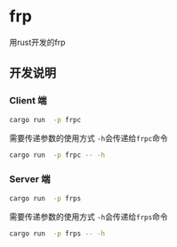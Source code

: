 # frp
用rust开发的frp

## 开发说明
### Client 端
```bash
cargo run  -p frpc
```
需要传递参数的使用方式 `-h`会传递给`frpc`命令 
```bash
cargo run  -p frpc -- -h
```


### Server 端
```bash
cargo run  -p frps
```
需要传递参数的使用方式 `-h`会传递给`frps`命令 
```bash
cargo run  -p frps -- -h
```
